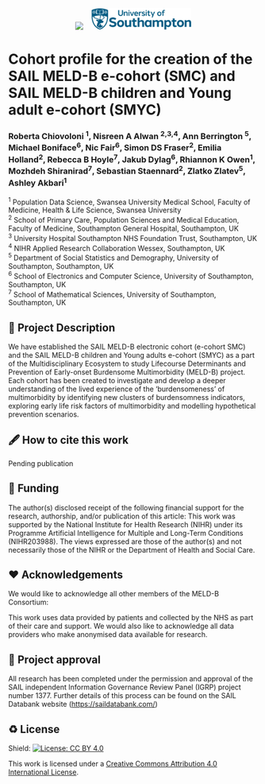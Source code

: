 
<p align="center">
  <img src="Logo/Swansea_PopDataScience_logo2.png" width="50%" />
  &nbsp;&nbsp;
  <img src="Logo/University_of_Southampton_Logo.png" width="40%" />
</p>

# Cohort profile for the creation of the SAIL MELD-B e-cohort (SMC) and SAIL MELD-B children and Young adult e-cohort (SMYC)
### Roberta Chiovoloni <sup>1</sup>, Nisreen A Alwan <sup>2,</sup><sup>3,</sup><sup>4</sup>, Ann Berrington <sup>5</sup>,   Michael Boniface<sup>6</sup>, Nic Fair<sup>6</sup>, Simon DS Fraser<sup>2</sup>, Emilia Holland<sup>2</sup>, Rebecca B Hoyle<sup>7</sup>, Jakub Dylag<sup>6</sup>, Rhiannon K Owen<sup>1</sup>, Mozhdeh Shiranirad<sup>7</sup>, Sebastian Staennard<sup>2</sup>, Zlatko Zlatev<sup>5</sup>, Ashley Akbari<sup>1</sup> 

<sup>1</sup> Population Data Science, Swansea University Medical School, Faculty of Medicine, Health & Life Science, Swansea University <br>
<sup>2</sup> School of Primary Care, Population Sciences and Medical Education, Faculty of Medicine, Southampton General Hospital, Southampton, UK <br>
<sup>3</sup> University Hospital Southampton NHS Foundation Trust, Southampton, UK <br>
<sup>4</sup> NIHR Applied Research Collaboration Wessex, Southampton, UK <br>
<sup>5</sup> Department of Social Statistics and Demography, University of Southampton, Southampton, UK <br>
<sup>6</sup> School of Electronics and Computer Science, University of Southampton, Southampton, UK <br>
<sup>7</sup> School of Mathematical Sciences, University of Southampton, Southampton, UK <br>


## 📄 Project Description
We have established the SAIL MELD-B electronic cohort (e-cohort SMC) and the SAIL MELD-B children and Young adults e-cohort (SMYC) as a part of the Multidisciplinary Ecosystem to study Lifecourse Determinants and Prevention of Early-onset Burdensome Multimorbidity (MELD-B) project. Each cohort has been created to investigate and develop a deeper understanding of the lived experience of the ‘burdensomeness’ of multimorbidity by identifying new clusters of burdensomness indicators, exploring early life risk factors of multimorbidity and modelling hypothetical prevention scenarios.

## 🖋️ How to cite this work 
Pending publication

## 📃 Funding 
The author(s) disclosed receipt of the following financial support for the research, authorship, and/or publication of this article: This work was supported by the National Institute for Health Research (NIHR) under its Programme Artificial Intelligence for Multiple and Long-Term Conditions (NIHR203988). The views expressed are those of the author(s) and not necessarily those of the NIHR or the Department of Health and Social Care.

## ❤️ Acknowledgements
We would like to acknowledge all other members of the MELD-B Consortium: 

This work uses data provided by patients and collected by the NHS as part of their care and support. We would also like to acknowledge all data providers who make anonymised data available for research.


## 🤝 Project approval 
All research has been completed under the permission and approval of the SAIL independent Information Governance Review Panel (IGRP) project number 1377. Further details of this process can be found on the SAIL Databank website (https://saildatabank.com/)

## ♻️ License 
Shield: [![License: CC BY 4.0](https://img.shields.io/badge/License-CC_BY_4.0-lightgrey.svg)](https://creativecommons.org/licenses/by/4.0/)

This work is licensed under a [Creative Commons Attribution 4.0 International License](https://creativecommons.org/licenses/by/4.0/).

